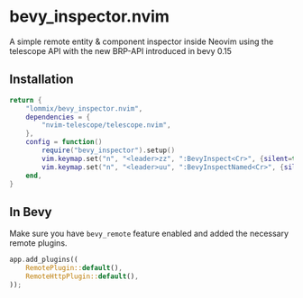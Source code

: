 # bevy_inspector.nvim

A simple remote entity & component inspector inside Neovim
using the telescope API with the new BRP-API introduced in bevy 0.15

## Installation

```lua
return {
	"lommix/bevy_inspector.nvim",
	dependencies = {
		"nvim-telescope/telescope.nvim",
	},
	config = function()
		require("bevy_inspector").setup()
		vim.keymap.set("n", "<leader>zz", ":BevyInspect<Cr>", {silent=true})
		vim.keymap.set("n", "<leader>uu", ":BevyInspectNamed<Cr>", {silent=true})
	end,
}
```

## In Bevy

Make sure you have `bevy_remote` feature enabled and added the necessary remote plugins.

```rust
app.add_plugins((
    RemotePlugin::default(),
    RemoteHttpPlugin::default(),
));
```
